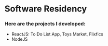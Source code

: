 # Software Residency
### Here are the projects I developed: 

- ReactJS: To Do List App, Toys Market, Flixfics 
- NodeJS
